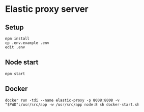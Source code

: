 # Elastic proxy server

## Setup

```
npm install
cp .env.example .env
edit .env
```

## Node start

```
npm start
```

## Docker

```
docker run -tdi --name elastic-proxy -p 8008:8008 -v "$PWD":/usr/src/app -w /usr/src/app node:8 sh docker-start.sh
```